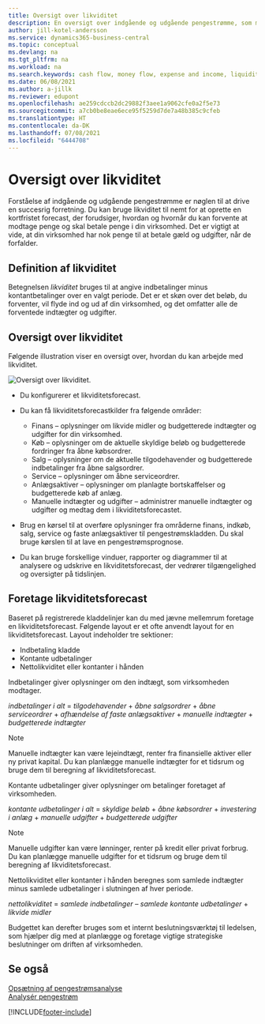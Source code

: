 ```yaml
---
title: Oversigt over likviditet
description: En oversigt over indgående og udgående pengestrømme, som medvirker til at forudsige penge, der skal modtages og betales.
author: jill-kotel-andersson
ms.service: dynamics365-business-central
ms.topic: conceptual
ms.devlang: na
ms.tgt_pltfrm: na
ms.workload: na
ms.search.keywords: cash flow, money flow, expense and income, liquidity, cash receipts minus cash payments
ms.date: 06/08/2021
ms.author: a-jillk
ms.reviewer: edupont
ms.openlocfilehash: ae259cdccb2dc29882f3aee1a9062cfe0a2f5e73
ms.sourcegitcommit: a7cb0be8eae6ece95f5259d7de7a48b385c9cfeb
ms.translationtype: HT
ms.contentlocale: da-DK
ms.lasthandoff: 07/08/2021
ms.locfileid: "6444708"
---
```

# <a name="cash-flow-overview"></a>Oversigt over likviditet

Forståelse af indgående og udgående pengestrømme er nøglen til at drive en succesrig forretning. Du kan bruge likviditet til nemt for at oprette en kortfristet forecast, der forudsiger, hvordan og hvornår du kan forvente at modtage penge og skal betale penge i din virksomhed. Det er vigtigt at vide, at din virksomhed har nok penge til at betale gæld og udgifter, når de forfalder.

## <a name="definition-of-cash-flow"></a>Definition af likviditet

Betegnelsen *likviditet* bruges til at angive indbetalinger minus kontantbetalinger over en valgt periode. Det er et skøn over det beløb, du forventer, vil flyde ind og ud af din virksomhed, og det omfatter alle de forventede indtægter og udgifter.

## <a name="cash-flow-overview"></a>Oversigt over likviditet

Følgende illustration viser en oversigt over, hvordan du kan arbejde med likviditet.

![Oversigt over likviditet.](media/finance_cash_flow_overview.png "Oversigt over likviditet")

- Du konfigurerer et likviditetsforecast.  

- Du kan få likviditetsforecastkilder fra følgende områder:  

  - Finans – oplysninger om likvide midler og budgetterede indtægter og udgifter for din virksomhed.  
  - Køb – oplysninger om de aktuelle skyldige beløb og budgetterede fordringer fra åbne købsordrer.  
  - Salg – oplysninger om de aktuelle tilgodehavender og budgetterede indbetalinger fra åbne salgsordrer.  
  - Service – oplysninger om åbne serviceordrer.  
  - Anlægsaktiver – oplysninger om planlagte bortskaffelser og budgetterede køb af anlæg.  
  - Manuelle indtægter og udgifter – administrer manuelle indtægter og udgifter og medtag dem i likviditetsforecastet.  
- Brug en kørsel til at overføre oplysninger fra områderne finans, indkøb, salg, service og faste anlægsaktiver til pengestrømskladden. Du skal bruge kørslen til at lave en pengestrømsprognose.  
- Du kan bruge forskellige vinduer, rapporter og diagrammer til at analysere og udskrive en likviditetsforecast, der vedrører tilgængelighed og oversigter på tidslinjen.  

## <a name="making-a-cash-flow-forecast"></a>Foretage likviditetsforecast

Baseret på registrerede kladdelinjer kan du med jævne mellemrum foretage en likviditetsforecast. Følgende layout er et ofte anvendt layout for en likviditetsforecast. Layout indeholder tre sektioner:

  - Indbetaling kladde  
  - Kontante udbetalinger  
  - Nettolikviditet eller kontanter i hånden  

Indbetalinger giver oplysninger om den indtægt, som virksomheden modtager.

*indbetalinger i alt* = *tilgodehavender* + *åbne salgsordrer* + *åbne serviceordrer* + *afhændelse af faste anlægsaktiver* + *manuelle indtægter* + *budgetterede indtægter*

> [!NOTE]
> Manuelle indtægter kan være lejeindtægt, renter fra finansielle aktiver eller ny privat kapital. Du kan planlægge manuelle indtægter for et tidsrum og bruge dem til beregning af likviditetsforecast.

Kontante udbetalinger giver oplysninger om betalinger foretaget af virksomheden.

*kontante udbetalinger i alt* = *skyldige beløb* + *åbne købsordrer* + *investering i anlæg* + *manuelle udgifter* + *budgetterede udgifter*

> [!NOTE]
> Manuelle udgifter kan være lønninger, renter på kredit eller privat forbrug. Du kan planlægge manuelle udgifter for et tidsrum og bruge dem til beregning af likviditetsforecast.

Nettolikviditet eller kontanter i hånden beregnes som samlede indtægter minus samlede udbetalinger i slutningen af hver periode.

*nettolikviditet* = *samlede indbetalinger* – *samlede kontante udbetalinger* + *likvide midler*

Budgettet kan derefter bruges som et internt beslutningsværktøj til ledelsen, som hjælper dig med at planlægge og foretage vigtige strategiske beslutninger om driften af virksomheden.

## <a name="see-also"></a>Se også
[Opsætning af pengestrømsanalyse](finance-setup-cash-flow-analyses.md)  
[Analysér pengestrøm](finance-analyze-cash-flow.md)

[!INCLUDE[footer-include](includes/footer-banner.md)]
